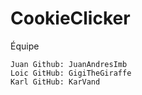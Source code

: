 # CookieClicker

Équipe

    Juan Github: JuanAndresImb
    Loic GitHub: GigiTheGiraffe
    Karl GitHub: KarVand
